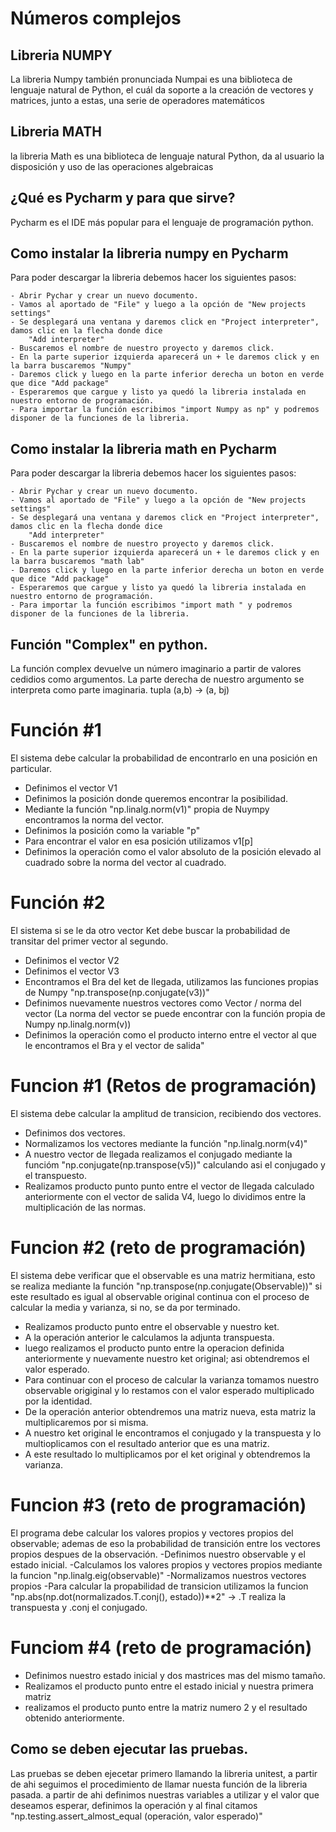 # Números complejos

## Libreria NUMPY
La libreria Numpy también pronunciada Numpai es una biblioteca de lenguaje natural de Python, el cuál da soporte a la 
creación de vectores y matrices, junto a estas, una serie de operadores matemáticos

## Libreria MATH
la libreria Math es una biblioteca de lenguaje natural Python, da al usuario la disposición y uso de las operaciones algebraicas

## ¿Qué es Pycharm y para que sirve?
Pycharm es el IDE más popular para el lenguaje de programación python.

## Como instalar la libreria numpy en Pycharm
Para poder descargar la libreria debemos hacer los siguientes pasos:
	
    - Abrir Pychar y crear un nuevo documento.
	- Vamos al aportado de "File" y luego a la opción de "New projects settings"
	- Se desplegará una ventana y daremos click en "Project interpreter", damos clic en la flecha donde dice 
		"Add interpreter"
	- Buscaremos el nombre de nuestro proyecto y daremos click.
	- En la parte superior izquierda aparecerá un + le daremos click y en la barra buscaremos "Numpy"
	- Daremos click y luego en la parte inferior derecha un boton en verde que dice "Add package"
	- Esperaremos que cargue y listo ya quedó la libreria instalada en nuestro entorno de programación.
	- Para importar la función escribimos "import Numpy as np" y podremos disponer de la funciones de la libreria.

## Como instalar la libreria math en Pycharm
Para poder descargar la libreria debemos hacer los siguientes pasos:
	
    - Abrir Pychar y crear un nuevo documento.
	- Vamos al aportado de "File" y luego a la opción de "New projects settings"
	- Se desplegará una ventana y daremos click en "Project interpreter", damos clic en la flecha donde dice 
		"Add interpreter"
	- Buscaremos el nombre de nuestro proyecto y daremos click.
	- En la parte superior izquierda aparecerá un + le daremos click y en la barra buscaremos "math lab"
	- Daremos click y luego en la parte inferior derecha un boton en verde que dice "Add package"
	- Esperaremos que cargue y listo ya quedó la libreria instalada en nuestro entorno de programación.
	- Para importar la función escribimos "import math " y podremos disponer de la funciones de la libreria.

## Función "Complex" en python.
La función complex devuelve un número imaginario a partir de valores cedidios como argumentos.
La parte derecha de nuestro argumento se interpreta como parte imaginaria.
tupla (a,b) -> (a, bj)
 
# Función #1
El sistema debe calcular la probabilidad de encontrarlo en una posición en particular.
- Definimos el vector V1
- Definimos la posición donde queremos encontrar la posibilidad.
- Mediante la función "np.linalg.norm(v1)" propia de Nuympy encontramos la norma del vector.
- Definimos la posición como la variable "p"
- Para encontrar el valor en esa posición utilizamos v1[p]
- Definimos la operación como el valor absoluto de la posición elevado al cuadrado sobre la norma del vector al cuadrado.

# Función #2
El sistema si se le da otro vector Ket debe buscar la probabilidad de transitar del primer vector al segundo.
- Definimos el vector V2
- Definimos el vector V3
- Encontramos el Bra del ket de llegada, utilizamos las funciones propias de Numpy "np.transpose(np.conjugate(v3))"
- Definimos nuevamente nuestros vectores como Vector / norma del vector  (La norma del vector se puede encontrar con la función propia de Numpy np.linalg.norm(v))
- Definimos la operación como el producto interno entre el vector al que le encontramos el Bra y el vector de salida"

# Funcion #1 (Retos de programación)
El sistema debe calcular la amplitud de transicion, recibiendo dos vectores.
- Definimos dos vectores.
- Normalizamos los vectores mediante la función "np.linalg.norm(v4)"
- A nuestro vector de llegada realizamos el conjugado mediante la funcióm "np.conjugate(np.transpose(v5))" calculando asi el conjugado y el transpuesto.
- Realizamos producto punto punto entre el vector de llegada calculado anteriormente con el vector de salida V4, luego lo dividimos entre la multiplicación de las normas.

# Funcion #2 (reto de programación)
El sistema debe verificar que el observable es una matriz hermitiana, esto se realiza mediante la función "np.transpose(np.conjugate(Observable))" si este resultado es igual al observable original continua con el proceso de calcular la media y varianza, si no, se da por terminado.
- Realizamos producto punto  entre el observable y nuestro ket.
- A la operación anterior le calculamos la adjunta transpuesta.
- luego realizamos el producto punto entre la operacion definida anteriormente y nuevamente nuestro ket original; asi obtendremos el valor esperado.
- Para continuar con el proceso de calcular la varianza tomamos nuestro observable origiginal y lo restamos con el valor esperado multiplicado por la identidad.
- De la operación anterior obtendremos una matriz nueva, esta matriz la multiplicaremos por si misma.
- A nuestro ket original le encontramos el conjugado y la transpuesta y lo multioplicamos con el resultado anterior que es una matriz.
- A este resultado lo multiplicamos por el ket original y obtendremos la varianza.

# Funcion #3 (reto de programación)
El programa debe calcular los valores propios y vectores propios del observable; ademas de eso la probabilidad de transición entre los vectores propios despues de la observación.
-Definimos nuestro observable y el estado inicial.
-Calculamos los valores propios y vectores propios mediante la funcion "np.linalg.eig(observable)"
-Normalizamos nuestros vectores propios
-Para calcular la propabilidad de transicion utilizamos la funcion "np.abs(np.dot(normalizados.T.conj(), estado))**2" -> .T realiza la transpuesta y .conj el conjugado.

# Funciom #4 (reto de programación)
- Definimos nuestro estado inicial y dos mastrices mas del mismo tamaño.
- Realizamos el producto punto entre el estado inicial y nuestra primera matriz
- realizamos el producto punto entre la matriz numero 2 y el resultado obtenido anteriormente.

## Como se deben ejecutar las pruebas.
Las pruebas se deben ejecetar primero llamando la libreria unitest, a partir de ahi seguimos el procedimiento de llamar 
nuesta función de la libreria pasada. a partir de ahi definimos nuestras variables a utilizar y el valor que deseamos 
esperar, definimos la operación y al final citamos "np.testing.assert_almost_equal (operación, valor esperado)"
